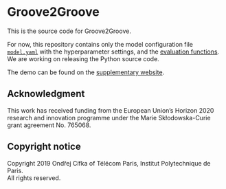 # Groove2Groove

This is the source code for Groove2Groove.

For now, this repository contains only the model configuration file [`model.yaml`](model.yaml) with the hyperparameter settings, and the [evaluation functions](groove2groove/eval/). We are working on releasing the Python source code.

The demo can be found on the [supplementary website](https://groove2groove.telecom-paris.fr/).

## Acknowledgment
This work has received funding from the European Union’s Horizon 2020 research and innovation programme under the Marie Skłodowska-Curie grant agreement No. 765068.

## Copyright notice
Copyright 2019 Ondřej Cífka of Télécom Paris, Institut Polytechnique de Paris.  
All rights reserved.
